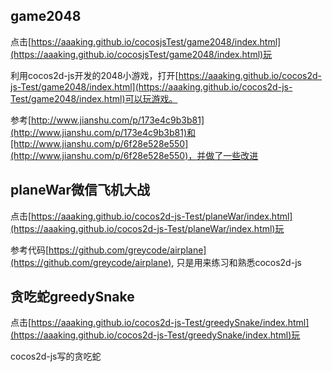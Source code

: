 ## game2048

点击[https://aaaking.github.io/cocosjsTest/game2048/index.html](https://aaaking.github.io/cocosjsTest/game2048/index.html)玩

利用cocos2d-js开发的2048小游戏，打开[https://aaaking.github.io/cocos2d-js-Test/game2048/index.html](https://aaaking.github.io/cocos2d-js-Test/game2048/index.html)可以玩游戏。

参考[http://www.jianshu.com/p/173e4c9b3b81](http://www.jianshu.com/p/173e4c9b3b81)和[http://www.jianshu.com/p/6f28e528e550](http://www.jianshu.com/p/6f28e528e550)，并做了一些改进

## planeWar微信飞机大战

点击[https://aaaking.github.io/cocos2d-js-Test/planeWar/index.html](https://aaaking.github.io/cocos2d-js-Test/planeWar/index.html)玩

参考代码[https://github.com/greycode/airplane](https://github.com/greycode/airplane), 只是用来练习和熟悉cocos2d-js


## 贪吃蛇greedySnake

点击[https://aaaking.github.io/cocos2d-js-Test/greedySnake/index.html](https://aaaking.github.io/cocos2d-js-Test/greedySnake/index.html)玩

cocos2d-js写的贪吃蛇
